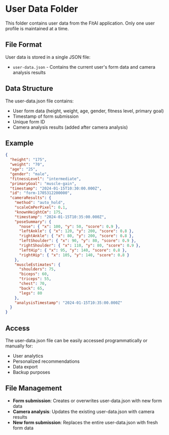 # User Data Folder

This folder contains user data from the FitAI application. Only one user profile is maintained at a time.

## File Format

User data is stored in a single JSON file:
- `user-data.json` - Contains the current user's form data and camera analysis results

## Data Structure

The user-data.json file contains:
- User form data (height, weight, age, gender, fitness level, primary goal)
- Timestamp of form submission
- Unique form ID
- Camera analysis results (added after camera analysis)

## Example

```json
{
  "height": "175",
  "weight": "70",
  "age": "25",
  "gender": "male",
  "fitnessLevel": "intermediate",
  "primaryGoal": "muscle-gain",
  "timestamp": "2024-01-15T10:30:00.000Z",
  "id": "form-1705312200000",
  "cameraResults": {
    "method": "auto_hold",
    "scaleCmPerPixel": 0.1,
    "knownHeightCm": 175,
    "timestamp": "2024-01-15T10:35:00.000Z",
    "poseSummary": {
      "nose": { "x": 100, "y": 50, "score": 0.9 },
      "leftAnkle": { "x": 120, "y": 200, "score": 0.8 },
      "rightAnkle": { "x": 80, "y": 200, "score": 0.8 },
      "leftShoulder": { "x": 90, "y": 80, "score": 0.9 },
      "rightShoulder": { "x": 110, "y": 80, "score": 0.9 },
      "leftHip": { "x": 95, "y": 140, "score": 0.8 },
      "rightHip": { "x": 105, "y": 140, "score": 0.8 }
    },
    "muscleEstimates": {
      "shoulders": 75,
      "biceps": 60,
      "triceps": 55,
      "chest": 70,
      "back": 65,
      "legs": 80
    },
    "analysisTimestamp": "2024-01-15T10:35:00.000Z"
  }
}
```

## Access

The user-data.json file can be easily accessed programmatically or manually for:
- User analytics
- Personalized recommendations
- Data export
- Backup purposes

## File Management

- **Form submission**: Creates or overwrites user-data.json with new form data
- **Camera analysis**: Updates the existing user-data.json with camera results
- **New form submission**: Replaces the entire user-data.json with fresh form data
